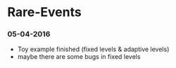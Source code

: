 # Rare-Events
### 05-04-2016
	
* Toy example finished (fixed levels & adaptive levels) 
* maybe there are some bugs in fixed levels